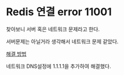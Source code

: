 # Redis 연결 error 11001

찾아보니 서버 혹은 네트워크 문제라고 한다.



서버문제는 아닐거라 생각해서 네트워크 문제 같았다.

[해결 방법](https://forbes.tistory.com/1025)

네트워크 DNS설정에 1.1.1.1을 추가하여 해결했다.